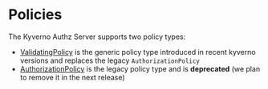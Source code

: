 # Policies

The Kyverno Authz Server supports two policy types:

- [ValidatingPolicy](./vpol/index.md) is the generic policy type introduced in recent kyverno versions and replaces the legacy `AuthorizationPolicy`
- [AuthorizationPolicy](./apol/index.md) is the legacy policy type and is **deprecated** (we plan to remove it in the next release)
